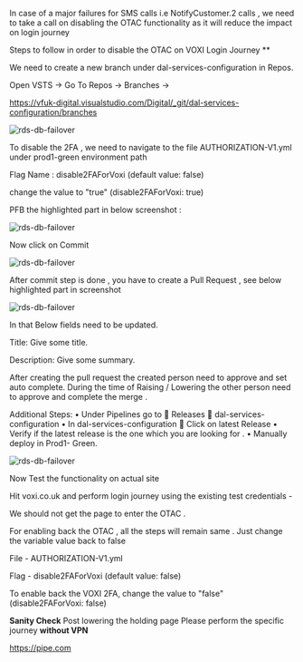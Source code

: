 In case of a major failures for SMS calls i.e NotifyCustomer.2 calls , we need to take a call on disabling the OTAC functionality as it will reduce the impact on login journey 

Steps to follow in order to disable the OTAC on VOXI Login Journey **

We need to create a new branch under dal-services-configuration in Repos. 

Open VSTS -> Go To Repos -> Branches ->  

https://vfuk-digital.visualstudio.com/Digital/_git/dal-services-configuration/branches

![rds-db-failover](../../../assets/Voxi-2FA-Enable-Disable/Voxi_2FA1.png)

To disable the 2FA , we need to navigate to the file AUTHORIZATION-V1.yml under prod1-green environment path

Flag Name : disable2FAForVoxi (default value: false) 

change the value to "true" (disable2FAForVoxi: true)

PFB the highlighted part in below screenshot : 

![rds-db-failover](../../../assets/Voxi-2FA-Enable-Disable/Voxi_2FA2.png)


Now click on Commit

![rds-db-failover](../../../assets/Voxi-2FA-Enable-Disable/Voxi_2FA3.png)

After commit step is done , you have to create a Pull Request , see below highlighted part in screenshot

![rds-db-failover](../../../assets/Voxi-2FA-Enable-Disable/Voxi_2FA4.png)

In that Below fields need to be updated.

Title: Give some title.

Description: Give some summary.

After creating the pull request the created person need to approve and set auto complete. During the time of Raising / Lowering the other person need to approve and complete the merge . 

Additional Steps:
•	Under Pipelines go to  Releases  dal-services-configuration 
•	In dal-services-configuration  Click on latest Release
•	Verify if the latest release is the one which you are looking for . 
•	Manually deploy in Prod1- Green.

![rds-db-failover](../../../assets/Voxi-2FA-Enable-Disable/Voxi_2FA5.png)

Now Test the functionality on actual site 

Hit voxi.co.uk and perform login journey using the existing test credentials - 

We should not get the page to enter the OTAC . 

For enabling back the OTAC , all the steps will remain same . Just change the variable value back to false 

File - AUTHORIZATION-V1.yml

Flag - disable2FAForVoxi (default value: false)

To enable back the VOXI 2FA, change the value to "false" (disable2FAForVoxi: false)


**Sanity Check**
Post lowering the holding page Please perform the specific journey **without VPN**

https://pipe.com

